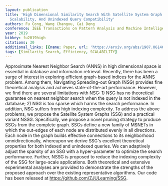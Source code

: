 ```yaml
---
layout: publication
title: 'High Dimensional Similarity Search With Satellite System Graph: Efficiency,
  Scalability, And Unindexed Query Compatibility'
authors: Fu Cong, Wang Changxu, Cai Deng
conference: IEEE Transactions on Pattern Analysis and Machine Intelligence
year: 2019
bibkey: fu2019high
citations: 30
additional_links: [{name: Paper, url: 'https://arxiv.org/abs/1907.06146'}]
tags: [Similarity Search, Efficiency, SCALABILITY]
---
```

Approximate Nearest Neighbor Search (ANNS) in high dimensional space is
essential in database and information retrieval. Recently, there has been a
surge of interest in exploring efficient graph-based indices for the ANNS
problem. Among them, Navigating Spreading-out Graph (NSG) provides fine
theoretical analysis and achieves state-of-the-art performance. However, we
find there are several limitations with NSG: 1) NSG has no theoretical
guarantee on nearest neighbor search when the query is not indexed in the
database; 2) NSG is too sparse which harms the search performance. In addition,
NSG suffers from high indexing complexity. To address the above problems, we
propose the Satellite System Graphs (SSG) and a practical variant NSSG.
Specifically, we propose a novel pruning strategy to produce SSGs from the
complete graph. SSGs define a new family of MSNETs in which the out-edges of
each node are distributed evenly in all directions. Each node in the graph
builds effective connections to its neighborhood omnidirectionally, whereupon
we derive SSG's excellent theoretical properties for both indexed and unindexed
queries. We can adaptively adjust the sparsity of an SSG with a hyper-parameter
to optimize the search performance. Further, NSSG is proposed to reduce the
indexing complexity of the SSG for large-scale applications. Both theoretical
and extensive experimental analyses are provided to demonstrate the strengths
of the proposed approach over the existing representative algorithms. Our code
has been released at https://github.com/ZJULearning/SSG.